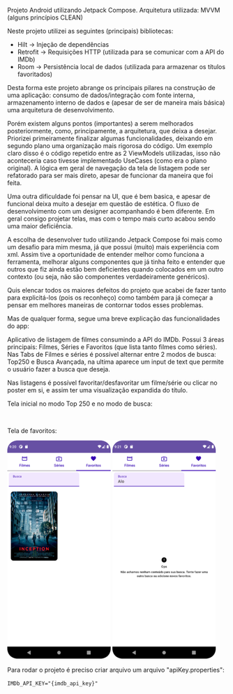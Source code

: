 Projeto Android utilizando Jetpack Compose.
Arquitetura utilizada: MVVM (alguns princípios CLEAN)

Neste projeto utilizei as seguintes (principais) bibliotecas:
- Hilt -> Injeção de dependências
- Retrofit -> Requisições HTTP (utilizada para se comunicar com a API do IMDb)
- Room -> Persistência local de dados (utilizada para armazenar os títulos favoritados)

Desta forma este projeto abrange os principais pilares na construção de uma aplicação: consumo de dados/integração com fonte interna, armazenamento interno de dados e (apesar de ser de maneira mais básica) uma arquitetura de desenvolvimento.

Porém existem alguns pontos (importantes) a serem melhorados posteriormente, como, principamente, a arquitetura, que deixa a desejar. Priorizei primeiramente finalizar algumas funcionalidades, deixando em segundo plano uma organização mais rigorosa do código. Um exemplo claro disso é o código repetido entre as 2 ViewModels utilizadas, isso não aconteceria caso tivesse implementado UseCases (como era o plano original). A lógica em geral de navegação da tela de listagem pode ser refatorado para ser mais direto, apesar de funcionar da maneira que foi feita.

Uma outra dificuldade foi pensar na UI, que é bem basica, e apesar de funcional deixa muito a desejar em questão de estética. O fluxo de desenvolvimento com um designer acompanhando é bem diferente. Em geral consigo projetar telas, mas com o tempo mais curto acabou sendo uma maior deficiência.

A escolha de desenvolver tudo utilizando Jetpack Compose foi mais como um desafio para mim mesma, já que possui (muito) mais experiência com xml. Assim tive a oportunidade de entender melhor como funciona a ferramenta, melhorar alguns componentes que já tinha feito e entender que outros que fiz ainda estão bem deficientes quando colocados em um outro contexto (ou seja, não são componentes verdadeiramente genéricos).

Quis elencar todos os maiores defeitos do projeto que acabei de fazer tanto para explicitá-los (pois os reconheço) como também para já começar a pensar em melhores maneiras de contornar todos esses problemas.

Mas de qualquer forma, segue uma breve explicação das funcionalidades do app:

Aplicativo de listagem de filmes consumindo a API do IMDb. Possui 3 áreas principais: Filmes, Séries e Favoritos (que lista tanto filmes como séries).
Nas Tabs de Filmes e séries é possível alternar entre 2 modos de busca: Top250 e Busca Avançada, na ultima aparece um input de text que permite o usuário fazer a busca que deseja.

Nas listagens é possível favoritar/desfavoritar um filme/série ou clicar no poster em si, e assim ter uma visualização expandida do título.

Tela inicial no modo Top 250 e no modo de busca:

<img src="readme_content/top_250_mode.png" alt="" height="500" /> <img src="readme_content/search_mode.png" alt="" height="500" />

Tela de favoritos:

<img src="readme_content/favorites.png" alt="" height="500" /> <img src="readme_content/favorites_empty.png" alt="" height="500" />

Para rodar o projeto é preciso criar arquivo um arquivo "apiKey.properties":
```
IMDb_API_KEY="{imdb_api_key}"
```
